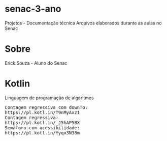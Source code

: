 # senac-3-ano
Projetos - Documentação técnica
Arquivos elaborados durante as aulas no Senac
# Sobre
Erick Souza - Aluno do Senac
# Kotlin
Linguagem de programação de algoritmos

<pre>
Contagem regressiva com downTo:
https://pl.kotl.in/T9nMyAxz1
Contagem regressiva:
https://pl.kotl.in/_J5hAP5BX
Semáforo com acessibilidade:
https://pl.kotl.in/Yyqx3N38m
</pre>
